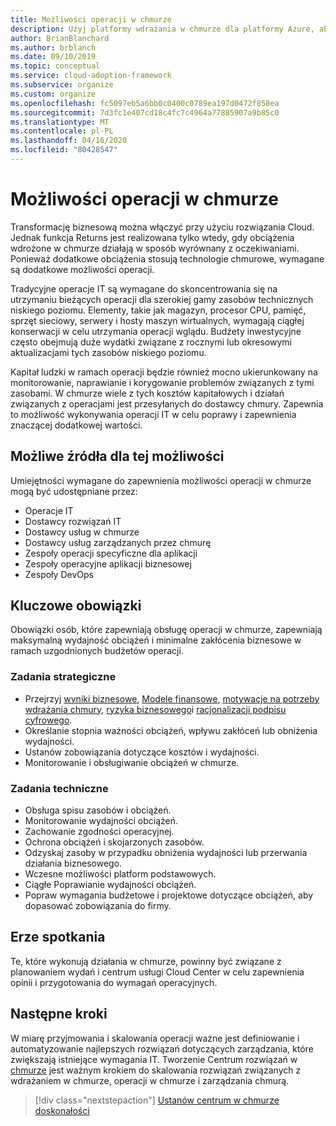 ```yaml
---
title: Możliwości operacji w chmurze
description: Użyj platformy wdrażania w chmurze dla platformy Azure, aby poznać możliwości operacji w chmurze i umożliwić wykonywanie operacji IT w celu poprawy i zapewnienia dodatkowej wartości.
author: BrianBlanchard
ms.author: brblanch
ms.date: 09/10/2019
ms.topic: conceptual
ms.service: cloud-adoption-framework
ms.subservice: organize
ms.custom: organize
ms.openlocfilehash: fc5097eb5a6bb0c0400c0789ea197d0472f858ea
ms.sourcegitcommit: 7d3fc1e407cd18c4fc7c4964a77885907a9b85c0
ms.translationtype: MT
ms.contentlocale: pl-PL
ms.lasthandoff: 04/16/2020
ms.locfileid: "80428547"
---
```

# <a name="cloud-operation-capabilities"></a>Możliwości operacji w chmurze

Transformację biznesową można włączyć przy użyciu rozwiązania Cloud. Jednak funkcja Returns jest realizowana tylko wtedy, gdy obciążenia wdrożone w chmurze działają w sposób wyrównany z oczekiwaniami. Ponieważ dodatkowe obciążenia stosują technologie chmurowe, wymagane są dodatkowe możliwości operacji.

Tradycyjne operacje IT są wymagane do skoncentrowania się na utrzymaniu bieżących operacji dla szerokiej gamy zasobów technicznych niskiego poziomu. Elementy, takie jak magazyn, procesor CPU, pamięć, sprzęt sieciowy, serwery i hosty maszyn wirtualnych, wymagają ciągłej konserwacji w celu utrzymania operacji wglądu. Budżety inwestycyjne często obejmują duże wydatki związane z rocznymi lub okresowymi aktualizacjami tych zasobów niskiego poziomu.

 Kapitał ludzki w ramach operacji będzie również mocno ukierunkowany na monitorowanie, naprawianie i korygowanie problemów związanych z tymi zasobami. W chmurze wiele z tych kosztów kapitałowych i działań związanych z operacjami jest przesyłanych do dostawcy chmury. Zapewnia to możliwość wykonywania operacji IT w celu poprawy i zapewnienia znaczącej dodatkowej wartości.

## <a name="possible-sources-for-this-capability"></a>Możliwe źródła dla tej możliwości

Umiejętności wymagane do zapewnienia możliwości operacji w chmurze mogą być udostępniane przez:

- Operacje IT
- Dostawcy rozwiązań IT
- Dostawcy usług w chmurze
- Dostawcy usług zarządzanych przez chmurę
- Zespoły operacji specyficzne dla aplikacji
- Zespoły operacyjne aplikacji biznesowej
- Zespoły DevOps

## <a name="key-responsibilities"></a>Kluczowe obowiązki

Obowiązki osób, które zapewniają obsługę operacji w chmurze, zapewniają maksymalną wydajność obciążeń i minimalne zakłócenia biznesowe w ramach uzgodnionych budżetów operacji.

### <a name="strategic-tasks"></a>Zadania strategiczne

- Przejrzyj [wyniki biznesowe](../strategy/business-outcomes/index.md), [Modele finansowe](../strategy/financial-models.md), [motywacje na potrzeby wdrażania chmury](../strategy/motivations.md), [ryzyka biznesowego](../govern/policy-compliance/risk-tolerance.md)i [racjonalizacji podpisu cyfrowego](../digital-estate/index.md).
- Określanie stopnia ważności obciążeń, wpływu zakłóceń lub obniżenia wydajności.
- Ustanów zobowiązania dotyczące kosztów i wydajności.
- Monitorowanie i obsługiwanie obciążeń w chmurze.

### <a name="technical-tasks"></a>Zadania techniczne

- Obsługa spisu zasobów i obciążeń.
- Monitorowanie wydajności obciążeń.
- Zachowanie zgodności operacyjnej.
- Ochrona obciążeń i skojarzonych zasobów.
- Odzyskaj zasoby w przypadku obniżenia wydajności lub przerwania działania biznesowego.
- Wczesne możliwości platform podstawowych.
- Ciągłe Poprawianie wydajności obciążeń.
- Popraw wymagania budżetowe i projektowe dotyczące obciążeń, aby dopasować zobowiązania do firmy.

## <a name="meeting-cadence"></a>Erze spotkania

Te, które wykonują działania w chmurze, powinny być związane z planowaniem wydań i centrum usługi Cloud Center w celu zapewnienia opinii i przygotowania do wymagań operacyjnych.

## <a name="next-steps"></a>Następne kroki

W miarę przyjmowania i skalowania operacji ważne jest definiowanie i automatyzowanie najlepszych rozwiązań dotyczących zarządzania, które zwiększają istniejące wymagania IT. Tworzenie Centrum rozwiązań w [chmurze](./cloud-center-of-excellence.md) jest ważnym krokiem do skalowania rozwiązań związanych z wdrażaniem w chmurze, operacji w chmurze i zarządzania chmurą.

> [!div class="nextstepaction"]
> [Ustanów centrum w chmurze doskonałości](./cloud-center-of-excellence.md)
